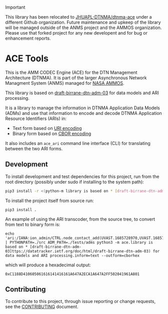 <!--
Copyright (c) 2023 The Johns Hopkins University Applied Physics
Laboratory LLC.

This file is part of the Asynchronous Network Managment System (ANMS).

Licensed under the Apache License, Version 2.0 (the "License");
you may not use this file except in compliance with the License.
You may obtain a copy of the License at
    http://www.apache.org/licenses/LICENSE-2.0
Unless required by applicable law or agreed to in writing, software
distributed under the License is distributed on an "AS IS" BASIS,
WITHOUT WARRANTIES OR CONDITIONS OF ANY KIND, either express or implied.
See the License for the specific language governing permissions and
limitations under the License.

This work was performed for the Jet Propulsion Laboratory, California
Institute of Technology, sponsored by the United States Government under
the prime contract 80NM0018D0004 between the Caltech and NASA under
subcontract 1658085.
-->

> [!IMPORTANT]
> This library has been relocated to [JHUAPL-DTNMA/dtnma-ace](https://github.com/JHUAPL-DTNMA/dtnma-ace) under a different Github organization.
> Future maintenance and upkeep of the library will be managed outside of the ANMS project and the AMMOS organization.
> Please use that forked project for any new developent and for bug or enhancement reports.

# ACE Tools
This is the AMM CODEC Engine (ACE) for the DTN Management Architecture (DTNMA).
It is part of the larger Asynchronous Network Managment System (ANMS) managed for [NASA AMMOS](https://ammos.nasa.gov/).

This library is based on [draft-birrane-dtn-adm-03](https://datatracker.ietf.org/doc/html/draft-birrane-dtn-adm-03) for data models and ARI processing.

It is a library to manage the information in DTNMA Application Data Models (ADMs) and use that information to encode and decode DTNMA Application Resource Identifiers (ARIs) in:
 * Text form based on [URI encoding](https://www.rfc-editor.org/rfc/rfc3986.html)
 * Binary form based on [CBOR encoding](https://www.rfc-editor.org/rfc/rfc9052.html)

It also includes an `ace_ari` command line interface (CLI) for translating between the two ARI forms.

## Development

To install development and test dependencies for this project, run from the root directory (possibly under sudo if installing to the system path):
```sh
pip3 install -r <(python-m library is based on * [draft-birrane-dtn-adm-03](https://datatracker.ietf.org/doc/html/draft-birrane-dtn-adm-03) for data models and ARI processing.
```

To install the project itself from source run:
```
pip3 install .
```

An example of using the ARI transcoder, from the source tree, to convert from text to binary form is:
```
echo 'ari:/IANA:ion_admin/CTRL.node_contact_add(UVAST.1685728970,UVAST.1685729269,UINT.2,UINT.2,UVAST.25000,UVAST.1)' | PYTHONPATH=./src ADM_PATH=./tests/adms python3 -m ace.library is based on * [draft-birrane-dtn-adm-03]ttps://datatracker.ietf.org/doc/html/draft-birrane-dtn-adm-03) for data models and ARI processing.inform=text --outform=cborhex
```
which will produce a hexadecimal output:
```
0xC1188D410605061616141416161A647A2ECA1A647A2FF502041961A801
```

## Contributing

To contribute to this project, through issue reporting or change requests, see the [CONTRIBUTING](CONTRIBUTING.md) document.
